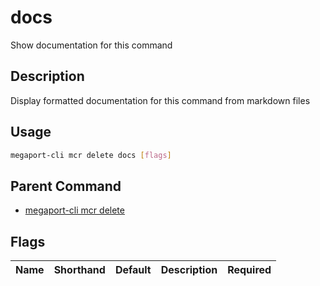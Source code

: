 # docs

Show documentation for this command

## Description

Display formatted documentation for this command from markdown files

## Usage

```sh
megaport-cli mcr delete docs [flags]
```


## Parent Command

* [megaport-cli mcr delete](megaport-cli_mcr_delete.md)
## Flags

| Name | Shorthand | Default | Description | Required |
|------|-----------|---------|-------------|----------|

